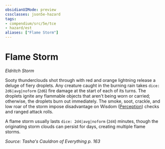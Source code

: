 ```yaml
---
obsidianUIMode: preview
cssclasses: json5e-hazard
tags:
- compendium/src/5e/tce
- hazard/est
aliases: ["Flame Storm"]
---
```

# Flame Storm
*Eldritch Storm*  

Sooty thunderclouds shot through with red and orange lightning release a deluge of fiery droplets. Any creature caught in the burning rain takes `dice: 2d6|avg|noform` (`2d6`) fire damage at the start of each of its turns. The droplets ignite any flammable objects that aren't being worn or carried; otherwise, the droplets burn out immediately. The smoke, soot, crackle, and low roar of the storm impose disadvantage on Wisdom ([Perception](/3-Mechanics/CLI/rules/skills.md#Perception)) checks and ranged attack rolls.

A flame storm usually lasts `dice: 2d4|avg|noform` (`2d4`) minutes, though the originating storm clouds can persist for days, creating multiple flame storms.

*Source: Tasha's Cauldron of Everything p. 163*